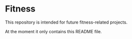 # Fitness

This repository is intended for future fitness-related projects.

At the moment it only contains this README file.

